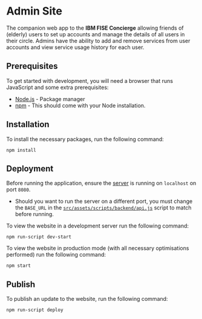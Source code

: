 # Admin Site
The companion web app to the **IBM FISE Concierge** allowing friends of (elderly)
users to set up accounts and manage the details of all users in their circle. Admins
have the ability to add and remove services from user accounts and view service
usage history for each user.

## Prerequisites
To get started with development, you will need a browser that runs JavaScript and
 some extra prerequisites:

- [Node.js](https://nodejs.org) - Package manager
- [npm](https://www.npmjs.com/get-npm) - This should come with your Node installation.

## Installation
To install the necessary packages, run the following command:

`npm install`

## Deployment
Before running the application, ensure the [server](https://github.com/UCLComputerScience/COMP0016_2020_21_Team25/tree/main/Backend) is running on `localhost` on port `8080`.

* Should you want to run the server on a different port, you must change the `BASE_URL` in the [`src/assets/scripts/backend/api.js`](https://github.com/UCLComputerScience/COMP0016_2020_21_Team25/blob/main/Admin%20Site/src/assets/scripts/backend/api.js) script to match before running.

To view the website in a development server run the following command:

`npm run-script dev-start`

To view the website in production mode (with all necessary optimisations performed) run the following command:

 `npm start`

## Publish
To publish an update to the website, run the following command:

`npm run-script deploy`
